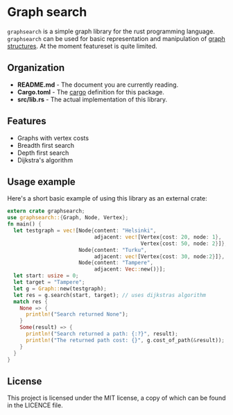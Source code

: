 # Graph search

`graphsearch` is a simple graph library for the rust programming language.
`graphsearch` can be used for basic representation and manipulation of
[graph structures](http://en.wikipedia.org/wiki/Graph_(abstract_data_type)). At the
moment featureset is quite limited.

## Organization
 - **README.md**  - The document you are currently reading.
 - **Cargo.toml** - The [cargo](https://crates.io/) definition for this package.
 - **src/lib.rs** - The actual implementation of this library.

## Features
 - Graphs with vertex costs
 - Breadth first search
 - Depth first search
 - Dijkstra's algorithm

## Usage example

Here's a short basic example of using this library as an external crate:

```rust
extern crate graphsearch;
use graphsearch::{Graph, Node, Vertex};
fn main() {
  let testgraph = vec![Node{content: "Helsinki",
                            adjacent: vec![Vertex{cost: 20, node: 1},
                                           Vertex{cost: 50, node: 2}]},
                       Node{content: "Turku",
                            adjacent: vec![Vertex{cost: 30, node:2}]},
                       Node{content: "Tampere",
                            adjacent: Vec::new()}];
  let start: usize = 0;
  let target = "Tampere";
  let g = Graph::new(testgraph);
  let res = g.search(start, target); // uses dijkstras algorithm
  match res {
    None => {
      println!("Search returned None");
    }
    Some(result) => {
      println!("Search returned a path: {:?}", result);
      println!("The returned path cost: {}", g.cost_of_path(&result));
    }
  }
}
```

## License

This project is licensed under the MIT license, a copy of which can be found in the
LICENCE file.
